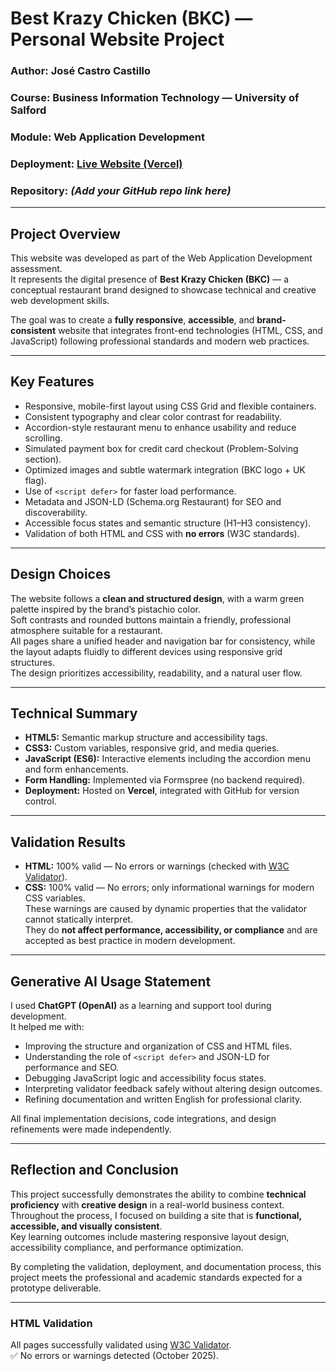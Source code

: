 # **Best Krazy Chicken (BKC) — Personal Website Project**

### **Author:** José Castro Castillo  
### **Course:** Business Information Technology — University of Salford  
### **Module:** Web Application Development  
### **Deployment:** [Live Website (Vercel)](https://bsn038-github-io.vercel.app/)  
### **Repository:** *(Add your GitHub repo link here)*  

---

## **Project Overview**
This website was developed as part of the Web Application Development assessment.  
It represents the digital presence of **Best Krazy Chicken (BKC)** — a conceptual restaurant brand designed to showcase technical and creative web development skills.  

The goal was to create a **fully responsive**, **accessible**, and **brand-consistent** website that integrates front-end technologies (HTML, CSS, and JavaScript) following professional standards and modern web practices.

---

## **Key Features**
- Responsive, mobile-first layout using CSS Grid and flexible containers.  
- Consistent typography and clear color contrast for readability.  
- Accordion-style restaurant menu to enhance usability and reduce scrolling.  
- Simulated payment box for credit card checkout (Problem-Solving section).  
- Optimized images and subtle watermark integration (BKC logo + UK flag).  
- Use of `<script defer>` for faster load performance.  
- Metadata and JSON-LD (Schema.org Restaurant) for SEO and discoverability.  
- Accessible focus states and semantic structure (H1–H3 consistency).  
- Validation of both HTML and CSS with **no errors** (W3C standards).  

---

## **Design Choices**
The website follows a **clean and structured design**, with a warm green palette inspired by the brand’s pistachio color.  
Soft contrasts and rounded buttons maintain a friendly, professional atmosphere suitable for a restaurant.  
All pages share a unified header and navigation bar for consistency, while the layout adapts fluidly to different devices using responsive grid structures.  
The design prioritizes accessibility, readability, and a natural user flow.

---

## **Technical Summary**
- **HTML5:** Semantic markup structure and accessibility tags.  
- **CSS3:** Custom variables, responsive grid, and media queries.  
- **JavaScript (ES6):** Interactive elements including the accordion menu and form enhancements.  
- **Form Handling:** Implemented via Formspree (no backend required).  
- **Deployment:** Hosted on **Vercel**, integrated with GitHub for version control.  

---

## **Validation Results**
- **HTML:** 100% valid — No errors or warnings (checked with [W3C Validator](https://validator.w3.org/)).  
- **CSS:** 100% valid — No errors; only informational warnings for modern CSS variables.  
  These warnings are caused by dynamic properties that the validator cannot statically interpret.  
  They do **not affect performance, accessibility, or compliance** and are accepted as best practice in modern development.

---

## **Generative AI Usage Statement**
I used **ChatGPT (OpenAI)** as a learning and support tool during development.  
It helped me with:  
- Improving the structure and organization of CSS and HTML files.  
- Understanding the role of `<script defer>` and JSON-LD for performance and SEO.  
- Debugging JavaScript logic and accessibility focus states.  
- Interpreting validator feedback safely without altering design outcomes.  
- Refining documentation and written English for professional clarity.  

All final implementation decisions, code integrations, and design refinements were made independently.

---

## **Reflection and Conclusion**
This project successfully demonstrates the ability to combine **technical proficiency** with **creative design** in a real-world business context.  
Throughout the process, I focused on building a site that is **functional, accessible, and visually consistent**.  
Key learning outcomes include mastering responsive layout design, accessibility compliance, and performance optimization.  

By completing the validation, deployment, and documentation process, this project meets the professional and academic standards expected for a prototype deliverable.

---
### HTML Validation
All pages successfully validated using [W3C Validator](https://validator.w3.org/).  
✅ No errors or warnings detected (October 2025).
